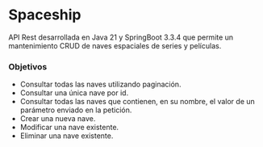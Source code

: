 # Spaceship

API Rest desarrollada en Java 21 y SpringBoot 3.3.4 que permite un mantenimiento CRUD de naves espaciales de series y películas.

### Objetivos

- Consultar todas las naves utilizando paginación.
- Consultar una única nave por id.
- Consultar todas las naves que contienen, en su nombre, el valor de un parámetro enviado en la petición.
- Crear una nueva nave.
- Modificar una nave existente.
- Eliminar una nave existente.